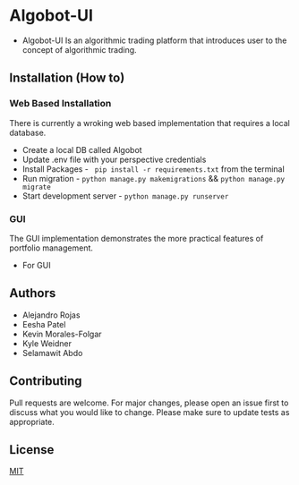 # Algobot-UI 
* Algobot-UI Is an algorithmic trading platform that introduces user to the concept of algorithmic trading.

## Installation (How to)

### Web Based Installation
There is currently a wroking web based implementation that requires a local database.
  * Create a local DB called Algobot
  * Update .env file with your perspective credentials 
  * Install Packages -  ``` pip install -r requirements.txt``` from the terminal 
  * Run migration -  ```python manage.py makemigrations``` && ```python manage.py migrate ```
  * Start development server -  ``` python manage.py runserver  ```

### GUI
The GUI implementation demonstrates the more practical features of portfolio management.
* For GUI 

## Authors
* Alejandro Rojas
* Eesha Patel
* Kevin Morales-Folgar
* Kyle Weidner
* Selamawit Abdo

## Contributing
Pull requests are welcome. For major changes, please open an issue first to discuss what you would like to change.
Please make sure to update tests as appropriate.

## License
[MIT](https://choosealicense.com/licenses/mit/)


